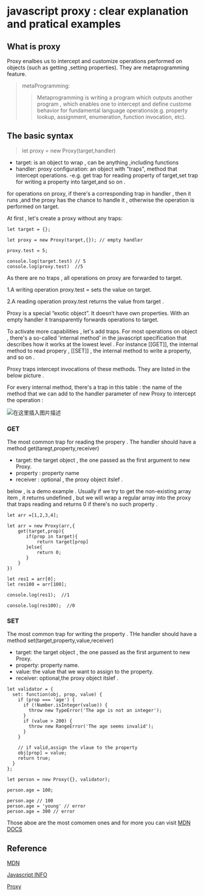 # javascript proxy : clear explanation and pratical examples 

## What is proxy

Proxy enalbes us to intercept and customize operations performed on objects (such as getting ,setting properties). They are metaprogramming feature.


> metaProgramming:
> > Metaprogramming is writing a program which outputs another program , which enables one to intercept and define custome behavior for fundamental language operations(e.g. property lookup, assignment, enumeration, function invocation, etc). 


## The basic syntax


> let proxy = new Proxy(target,handler)

- target: is an object to wrap , can be anything ,including functions
- handler: proxy configuration: an object with "traps", method that intercept operations. -e.g. get trap for reading property of target,set trap for writing a property into target,and so on .

for operations on proxy, if there's a corresponding trap in handler , then it runs ,and the proxy has the chance to handle it , otherwise the operation is performed on target.

At first , let's create a proxy without any traps:

````
let target = {};

let proxy = new Proxy(target,{}); // empty handler

proxy.test = 5;

console.log(target.test) // 5
console.log(proxy.test)  //5
````

As there are no traps , all operations on proxy are forwarded to target.

1.A writing operation proxy.test = sets the value on target.

2.A reading operation proxy.test returns the value from target .

Proxy is a special “exotic object”. It doesn’t have own properties. With an empty handler it transparently forwards operations to target.

To activate more capabilities , let's add traps. For most operations on object , there's a so-called 'internal method' in the javascript specification that describes how it works at the lowest level . For instance [[GET]], the internal method to read propery , [[SET]] , the internal method to write a property, and so on .

Proxy traps intercept invocations of these methods. They are listed in the below picture .

For every internal method, there's a trap in this table : the name of the method that we can add to the handler parameter of new Proxy to intercept the operation :

![在这里插入图片描述](https://img-blog.csdnimg.cn/20210718073120228.png?x-oss-process=image/watermark,type_ZmFuZ3poZW5naGVpdGk,shadow_10,text_aHR0cHM6Ly9ibG9nLmNzZG4ubmV0L0FidWR1bGFfXw==,size_16,color_FFFFFF,t_70)


### GET 

The most common trap for reading the propery . The handler should have a method get(taregt,property,receiver)

- target: the target object , the one passed as the first argument to new Proxy.
- property : property name
- receiver : optional , the proxy object itslef .

below , is a demo example . Usually if we try to get the non-existing array item , it returns undefined , but we will wrap a regular array into the proxy that traps reading and returns 0 if there's no such property .

````
let arr =[1,2,3,4];

let arr = new Proxy(arr,{
    get(target,prop){
       if(prop in target){
           return target[prop]
       }else{
           return 0;
       }
    }
})

let res1 = arr[0];
let res100 = arr[100];

console.log(res1);  //1

console.log(res100);  //0
````

### SET 

The most common trap for writing the property . THe handler should have a method set(target,property,value,receiver)

- target: the target object , the one passed as the first argument to new Proxy.
- property: property name.
- value: the value that we want to assign to the property.
- receiver: optional,the proxy object itslef .


````
let validator = {
  set: function(obj, prop, value) {
    if (prop === 'age') {
      if (!Number.isInteger(value)) {
        throw new TypeError('The age is not an integer');
      }
      if (value > 200) {
        throw new RangeError('The age seems invalid');
      }
    }

    // if valid,assign the vlaue to the property
    obj[prop] = value;
    return true;
  }
};

let person = new Proxy({}, validator);

person.age = 100;

person.age // 100
person.age = 'young' // error
person.age = 300 // error
````


Those aboe are the most comomen ones and for more you can visit [MDN DOCS](https://developer.mozilla.org/en-US/docs/Web/JavaScript/Reference/Global_Objects/Proxy)


## Reference

[MDN](https://developer.mozilla.org/en-US/docs/Web/JavaScript/Reference/Global_Objects/Proxy)

[Javascript INFO](https://javascript.info/proxy)

[Proxy](https://es6.ruanyifeng.com/#docs/proxy#Proxy-%E5%AE%9E%E4%BE%8B%E7%9A%84%E6%96%B9%E6%B3%95)
